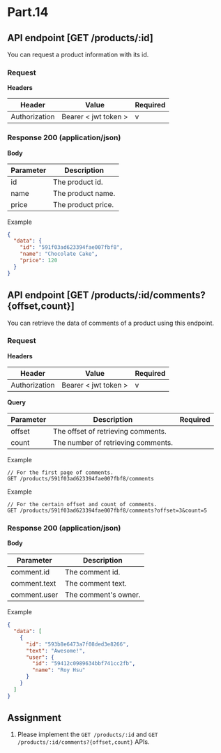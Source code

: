 # Part.14

## API endpoint [GET /products/:id]

You can request a product information with its id.

### Request

**Headers**

| Header | Value | Required |
| --- | --- | --- |
| Authorization | Bearer < jwt token > | v |

### Response 200 (application/json)

**Body**

| Parameter | Description |
| --- | --- |
| id | The product id. |
| name | The product name. |
| price | The product price. |

Example

```json
{
  "data": {
    "id": "591f03ad623394fae007fbf8",
    "name": "Chocolate Cake",
    "price": 120
  }
}
```

## API endpoint [GET /products/:id/comments?{offset,count}]

You can retrieve the data of comments of a product using this endpoint.

### Request

**Headers**

| Header | Value | Required |
| --- | --- | --- |
| Authorization | Bearer < jwt token > | v |

**Query**

| Parameter | Description | Required |
| --- | --- | --- |
| offset | The offset of retrieving  comments. |  |
| count | The number of retrieving comments. | |

Example

```
// For the first page of comments.
GET /products/591f03ad623394fae007fbf8/comments
```
Example

```
// For the certain offset and count of comments.
GET /products/591f03ad623394fae007fbf8/comments?offset=3&count=5
```

### Response 200 (application/json)

**Body**

| Parameter | Description |
| --- | --- |
| comment.id | The comment id. |
| comment.text | The comment text. |
| comment.user | The comment's owner. |

Example

```json
{
  "data": [
    {
      "id": "593b8e6473a7f08ded3e8266",
      "text": "Awesome!",
      "user": {
        "id": "59412c0989634bbf741cc2fb",
        "name": "Roy Hsu"
      }
    }
  ]
}
```

## Assignment

1. Please implement the `GET /products/:id` and `GET /products/:id/comments?{offset,count}` APIs.